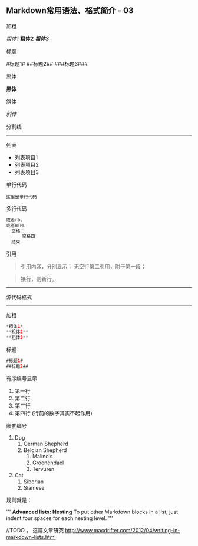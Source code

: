 ## Markdown常用语法、格式简介 - 03

加粗

*粗体1*
**粗体2**
***粗体3***

标题

#标题1#
##标题2##
###标题3###

黑体

<b>黑体</b>

斜体

_斜体_

分割线

***

列表

- 列表项目1
- 列表项目2
- 列表项目3

单行代码

`这里是单行代码`

多行代码

```Java
或者rb，
或者HTML
  空格二
      空格四
  结束
```

引用

>引用内容，分别显示；
>无空行第二引用，附于第一段；

>换行，则新行。

***

源代码格式

***

加粗

```Java
*粗体1*
**粗体2**
**粗体3**
```

标题

```Java
#标题1#
##标题2##
```

有序编号显示

1. 第一行
2. 第二行
3. 第三行
1. 第四行 (行前的数字其实不起作用)

嵌套编号

1. Dog
    1. German Shepherd
	2. Belgian Shepherd
	    1. Malinois
		2. Groenendael
		3. Tervuren
2. Cat
    1. Siberian
    2. Siamese

规则就是：

'''
**Advanced lists: Nesting**	
To put other Markdown blocks in a list; just indent four spaces for each nesting level.
'''

//TODO ， 这篇文章研究 http://www.macdrifter.com/2012/04/writing-in-markdown-lists.html
